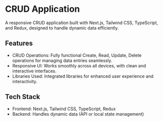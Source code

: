 # CRUD Application

A responsive CRUD application built with Next.js, Tailwind CSS, TypeScript, and Redux, designed to handle dynamic data efficiently.

## Features

- CRUD Operations: Fully functional Create, Read, Update, Delete operations for managing data entries seamlessly.  
- Responsive UI: Works smoothly across all devices, with clean and interactive interfaces.  
- Libraries Used: Integrated libraries for enhanced user experience and interactivity.  

## Tech Stack

- Frontend: Next.js, Tailwind CSS, TypeScript, Redux  
- Backend: Handles dynamic data (API or local state management)
